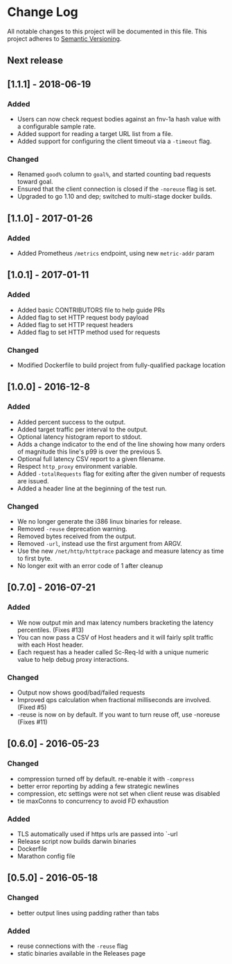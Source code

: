 # Change Log

All notable changes to this project will be documented in this file.
This project adheres to [Semantic Versioning](http://semver.org/).

## Next release

## [1.1.1] - 2018-06-19
### Added
- Users can now check request bodies against an fnv-1a hash value with a configurable sample rate.
- Added support for reading a target URL list from a file.
- Added support for configuring the client timeout via a `-timeout` flag.

### Changed
- Renamed `good%` column to `goal%`, and started counting bad requests toward goal.
- Ensured that the client connection is closed if the `-noreuse` flag is set.
- Upgraded to go 1.10 and dep; switched to multi-stage docker builds.

## [1.1.0] - 2017-01-26
### Added
- Added Prometheus `/metrics` endpoint, using new `metric-addr` param

## [1.0.1] - 2017-01-11
### Added
- Added basic CONTRIBUTORS file to help guide PRs
- Added flag to set HTTP request body payload
- Added flag to set HTTP request headers
- Added flag to set HTTP method used for requests

### Changed
- Modified Dockerfile to build project from fully-qualified package location

## [1.0.0] - 2016-12-8
### Added
- Added percent success to the output.
- Added target traffic per interval to the output.
- Optional latency histogram report to stdout.
- Adds a change indicator to the end of the line showing how many
  orders of magnitude this line's p99 is over the previous 5.
- Optional full latency CSV report to a given filename.
- Respect `http_proxy` environment variable.
- Added `-totalRequests` flag for exiting after the given number of requests are issued.
- Added a header line at the beginning of the test run.

### Changed
- We no longer generate the i386 linux binaries for release.
- Removed `-reuse` deprecation warning.
- Removed bytes received from the output.
- Removed `-url`, instead use the first argument from ARGV.
- Use the new `/net/http/httptrace` package and measure latency as time to first byte.
- No longer exit with an error code of 1 after cleanup

## [0.7.0] - 2016-07-21
### Added
- We now output min and max latency numbers bracketing the latency percentiles. (Fixes #13)
- You can now pass a CSV of Host headers and it will fairly split traffic with each Host header.
- Each request has a header called Sc-Req-Id with a unique numeric value to help debug proxy interactions.

### Changed
- Output now shows good/bad/failed requests
- Improved qps calculation when fractional milliseconds are involved. (Fixed #5)
- -reuse is now on by default. If you want to turn reuse off, use -noreuse (Fixes #11)

## [0.6.0] - 2016-05-23
### Changed
- compression turned off by default. re-enable it with `-compress`
- better error reporting by adding a few strategic newlines
- compression, etc settings were not set when client reuse was disabled
- tie maxConns to concurrency to avoid FD exhaustion

### Added
- TLS automatically used if https urls are passed into `-url
- Release script now builds darwin binaries
- Dockerfile
- Marathon config file


## [0.5.0] - 2016-05-18
### Changed
- better output lines using padding rather than tabs

### Added
- reuse connections with the `-reuse` flag
- static binaries available in the Releases page

